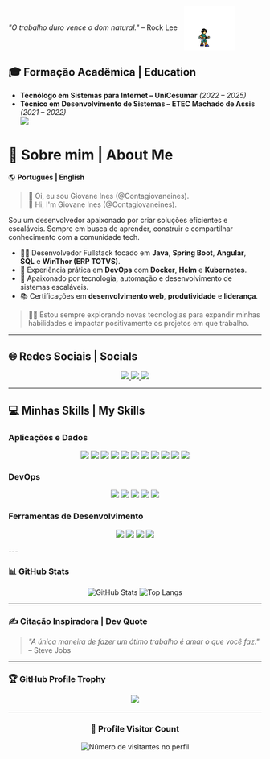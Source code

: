 *"O trabalho duro vence o dom natural."* – Rock Lee <img src="lee.gif" width="100" style="margin-left: 10px; vertical-align: middle;">
## 🎓 Formação Acadêmica | Education  
- **Tecnólogo em Sistemas para Internet – UniCesumar** *(2022 – 2025)*  
- **Técnico em Desenvolvimento de Sistemas – ETEC Machado de Assis** *(2021 – 2022)*  
[![](https://visitcount.itsvg.in/api?id=Contagiovaneines&icon=0&color=0)](https://visitcount.itsvg.in)

# 💫 Sobre mim | About Me  

🌎 **Português | English**  
> 👋 Oi, eu sou Giovane Ines (@Contagiovaneines).  
> 👋 Hi, I'm Giovane Ines (@Contagiovaneines).  

Sou um desenvolvedor apaixonado por criar soluções eficientes e escaláveis. Sempre em busca de aprender, construir e compartilhar conhecimento com a comunidade tech.

- 👨‍💻 Desenvolvedor Fullstack focado em **Java**, **Spring Boot**, **Angular**, **SQL** e **WinThor (ERP TOTVS)**.  
- 🚀 Experiência prática em **DevOps** com **Docker**, **Helm** e **Kubernetes**.  
- 🌱 Apaixonado por tecnologia, automação e desenvolvimento de sistemas escaláveis.  
- 📚 Certificações em **desenvolvimento web**, **produtividade** e **liderança**.  

> 🧑‍🎓 Estou sempre explorando novas tecnologias para expandir minhas habilidades e impactar positivamente os projetos em que trabalho.

---

## 🌐 Redes Sociais | Socials  
<p align="center">
  <a href="https://www.linkedin.com/in/giovane-ines">
    <img src="https://img.shields.io/badge/LinkedIn-%230077B5.svg?style=for-the-badge&logo=linkedin&logoColor=white" />
  </a>
  <a href="https://github.com/Contagiovaneines">
    <img src="https://img.shields.io/badge/GitHub-%23181717.svg?style=for-the-badge&logo=github&logoColor=white" />
  </a>
  <a href="https://contagiovaneines.github.io/">
    <img src="https://img.shields.io/badge/Portfolio-%23FF5722.svg?style=for-the-badge&logo=firefox&logoColor=white" />
  </a>
</p>

---

## 💻 Minhas Skills | My Skills  

### **Aplicações e Dados**  
<p align="center">
  <a href="https://dev.mysql.com/doc/" target="_blank"><img src="https://img.shields.io/badge/MySQL-%2300758F.svg?style=for-the-badge&logo=mysql&logoColor=white" /></a>
  <a href="https://www.postgresql.org/docs/" target="_blank"><img src="https://img.shields.io/badge/SQL-%23003B57.svg?style=for-the-badge&logo=postgresql&logoColor=white" /></a>
  <a href="https://docs.oracle.com/en/java/" target="_blank"><img src="https://img.shields.io/badge/Java-%23007396.svg?style=for-the-badge&logo=java&logoColor=white" /></a>
  <a href="https://dart.dev/guides" target="_blank"><img src="https://img.shields.io/badge/Dart-%230175C2.svg?style=for-the-badge&logo=dart&logoColor=white" /></a>
  <a href="https://flutter.dev/docs" target="_blank"><img src="https://img.shields.io/badge/Flutter-%2302569B.svg?style=for-the-badge&logo=flutter&logoColor=white" /></a>
  <a href="https://docs.flutterflow.io/" target="_blank"><img src="https://img.shields.io/badge/FlutterFlow-%237B1FA2.svg?style=for-the-badge&logo=flutter&logoColor=white" /></a>
  <a href="https://developer.mozilla.org/en-US/docs/Web/JavaScript" target="_blank"><img src="https://img.shields.io/badge/JavaScript-%23F7DF1E.svg?style=for-the-badge&logo=javascript&logoColor=black" /></a>
  <a href="https://angular.io/docs" target="_blank"><img src="https://img.shields.io/badge/Angular-%23DD0031.svg?style=for-the-badge&logo=angular&logoColor=white" /></a>
  <a href="https://developer.mozilla.org/en-US/docs/Web/HTML" target="_blank"><img src="https://img.shields.io/badge/HTML5-%23E34F26.svg?style=for-the-badge&logo=html5&logoColor=white" /></a>
  <a href="https://developer.mozilla.org/en-US/docs/Web/CSS" target="_blank"><img src="https://img.shields.io/badge/CSS3-%231572B6.svg?style=for-the-badge&logo=css3&logoColor=white" /></a>
  <a href="https://produtos.totvs.com/protheus-erp" target="_blank"><img src="https://img.shields.io/badge/WinThor-%23005F99.svg?style=for-the-badge&logo=totvs&logoColor=white" /></a>
</p>

### **DevOps**  
<p align="center">
  <a href="https://docs.docker.com/" target="_blank"><img src="https://img.shields.io/badge/Docker-%232496ED.svg?style=for-the-badge&logo=docker&logoColor=white" /></a>
  <a href="https://kubernetes.io/docs/" target="_blank"><img src="https://img.shields.io/badge/Kubernetes-%23326CE5.svg?style=for-the-badge&logo=kubernetes&logoColor=white" /></a>
  <a href="https://helm.sh/docs/" target="_blank"><img src="https://img.shields.io/badge/Helm-%230F1689.svg?style=for-the-badge&logo=helm&logoColor=white" /></a>
  <a href="https://git-scm.com/doc" target="_blank"><img src="https://img.shields.io/badge/Git-%23F05033.svg?style=for-the-badge&logo=git&logoColor=white" /></a>
  <a href="https://docs.github.com/" target="_blank"><img src="https://img.shields.io/badge/GitHub-%23181717.svg?style=for-the-badge&logo=github&logoColor=white" /></a>
</p>

### **Ferramentas de Desenvolvimento**  
<p align="center">
  <a href="https://code.visualstudio.com/docs" target="_blank"><img src="https://img.shields.io/badge/Visual%20Studio%20Code-%23007ACC.svg?style=for-the-badge&logo=visual-studio-code&logoColor=white" /></a>
  <a href="https://www.eclipse.org/documentation/" target="_blank"><img src="https://img.shields.io/badge/Eclipse-%232C2255.svg?style=for-the-badge&logo=eclipse-ide&logoColor=white" /></a>
  <a href="https://trello.com/guide" target="_blank"><img src="https://img.shields.io/badge/Trello-%23007ACC.svg?style=for-the-badge&logo=trello&logoColor=white" /></a>
  <a href="https://learning.postman.com/docs/getting-started/introduction/" target="_blank"><img src="https://img.shields.io/badge/Postman-%23FF6C37.svg?style=for-the-badge&logo=postman&logoColor=white" /></a>
</p>
---

### 📊 GitHub Stats  

<div align="center">  
  <img height="150" src="https://github-readme-stats.vercel.app/api?username=Contagiovaneines&theme=radical&hide_border=false&include_all_commits=true&count_private=true" alt="GitHub Stats" />  
  <img height="150" src="https://github-readme-stats.vercel.app/api/top-langs/?username=Contagiovaneines&theme=radical&hide_border=false&layout=compact" alt="Top Langs" />  
</div>

---

### ✍️ Citação Inspiradora | Dev Quote  

> *"A única maneira de fazer um ótimo trabalho é amar o que você faz."* – Steve Jobs  
---

### 🏆 GitHub Profile Trophy

<p align="center">
  <a
    href="https://github.com/ryo-ma/github-profile-trophy"
    title="repositório de troféus"
  >
    <img
      width="800"
      src="https://github-profile-trophy.vercel.app/?username=iuricode&column=8&theme=darkhub&no-frame=true&no-bg=true"
    />
  </a>
</p>

---

<div align="center">
  <h3><b>📍 Profile Visitor Count</b></h3>
</div>

<p align="center">
  <img
    src="https://profile-counter.glitch.me/iuricode/count.svg"
    alt="Número de visitantes no perfil"
  />
</p>
